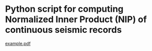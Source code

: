 # Python script for computing Normalized Inner Product (NIP) of continuous seismic records

[example.pdf](https://github.com/user-attachments/files/22538618/example.pdf)
